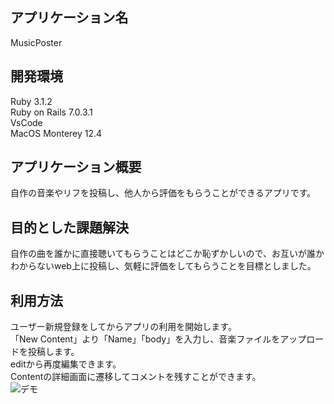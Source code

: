 ## アプリケーション名  
MusicPoster  

## 開発環境  
Ruby 3.1.2  
Ruby on Rails 7.0.3.1  
VsCode  
MacOS Monterey 12.4

## アプリケーション概要  
自作の音楽やリフを投稿し、他人から評価をもらうことができるアプリです。

## 目的とした課題解決　　
自作の曲を誰かに直接聴いてもらうことはどこか恥ずかしいので、お互いが誰かわからないweb上に投稿し、気軽に評価をしてもらうことを目標としました。

## 利用方法　　
ユーザー新規登録をしてからアプリの利用を開始します。  
「New Content」より「Name」「body」を入力し、音楽ファイルをアップロードを投稿します。  
editから再度編集できます。  
Contentの詳細画面に遷移してコメントを残すことができます。  
![デモ](https://user-images.githubusercontent.com/107804020/185935121-3830577f-79c3-47e1-ac60-609ab05afaf3.gif)

